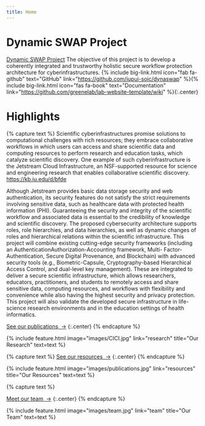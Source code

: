 ```yaml
---
title: Home
---
```


# Dynamic SWAP Project

[Dynamic SWAP Project](https://science.iupui.edu/cs/research/faculty-labs/dynaswap/index.html) The objective of this project is to develop a coherently integrated and trustworthy holistic secure workflow protection architecture for cyberinfrastructures. 
{% include big-link.html icon="fab fa-github" text="GitHub" link="https://github.com/iupui-soic/dynaswap" %}{% include big-link.html icon="fas fa-book" text="Documentation" link="https://github.com/greenelab/lab-website-template/wiki" %}{:.center}

<!-- section break -->

# Highlights

{% capture text %}
Scientific cyberinfrastructures promise solutions to computational challenges with rich resources; they embrace collaborative workflows in which users can access and share scientific data and computing resources to perform research and education tasks, which catalyze scientific discovery. One example of such cyberinfrastructure is the Jetstream Cloud Infrastructure, an NSF-supported resource for science and engineering research that enables collaborative scientific discovery. https://kb.iu.edu/d/bfde 

Although Jetstream provides basic data storage security and web authentication, its security features do not satisfy the strict requirements involving sensitive data, such as healthcare data with protected health information (PHI). Guaranteeing the security and integrity of the scientific workflow and associated data is essential to the credibility of knowledge and scientific discovery. The proposed cybersecurity architecture supports roles, role hierarchies, and data hierarchies, as well as dynamic changes of roles and hierarchical relations within the scientific infrastructure. This project will combine existing cutting-edge security frameworks (including an AuthenticationAuthorization-Accounting framework, Multi- Factor-Authentication, Secure Digital Provenance, and Blockchain) with advanced security tools (e.g., Biometric-Capsule, Cryptography-based Hierarchical Access Control, and dual-level key management). These are integrated to deliver a secure scientific infrastructure, which allows researchers, educators, practitioners, and students to remotely access and share sensitive data, computing resources, and workflows with flexibility and convenience while also having the highest security and privacy protection. This project will also validate the developed secure infrastructure in life-science research environments and in the education settings of health informatics.


[See our publications &nbsp;→](research)
{:.center}
{% endcapture %}

{%
  include feature.html
  image="images/CICI.jpg"
  link="research"
  title="Our Research"
  text=text
%}

{% capture text %}
[See our resources &nbsp;→](resources)
{:.center}
{% endcapture %}

{%
  include feature.html
  image="images/publications.jpg"
  link="resources"
  title="Our Resources"
  text=text
%}

{% capture text %}

[Meet our team &nbsp;→](team)
{:.center}
{% endcapture %}

{%
  include feature.html
  image="images/team.jpg"
  link="team"
  title="Our Team"
  text=text
%}
